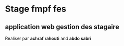 # Stage fmpf fes

## application web  gestion des stagaire

Realiser par __achraf rahouti__ and __abdo sabri__
